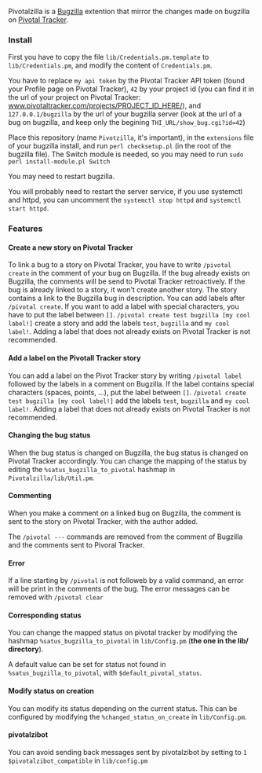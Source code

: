 Pivotalzilla is a [Bugzilla](https://www.bugzilla.org/) extention that mirror the
changes made on bugzilla on [Pivotal Tracker](https://www.pivotaltracker.com/).

### Install

First you have to copy the file `lib/Credentials.pm.template` to
`lib/Credentials.pm`, and modify the content of `Credentials.pm`.

You have to replace `my api token` by the Pivotal Tracker API token (found your
  Profile page on Pivotal Tracker), `42` by your project id (you can find it in
  the url of your project on Pivotal Tracker: www.pivotaltracker.com/projects/PROJECT_ID_HERE/),
  and `127.0.0.1/bugzilla` by the url of your bugzilla server (look at the url
  of a bug on bugzilla, and keep only the begining `THI_URL/show_bug.cgi?id=42`)

Place this repository (name `Pivotzilla`, it's important), in the `extensions`
  file of your bugzilla install, and run `perl checksetup.pl` (in the root of the
  bugzilla file). The Switch module is needed, so you may need to run `sudo perl install-module.pl Switch`

You may need to restart bugzilla.



You will probably need to restart the server service, if you use systemctl and
  httpd, you can uncomment the `systemctl stop httpd` and `systemctl start httpd`.

### Features

#### Create a new story on Pivotal Tracker

To link a bug to a story on Pivotal Tracker, you have to write `/pivotal create`
in the comment of your bug on Bugzilla. If the bug already exists on Bugzilla,
the comments will be send to Pivotal Tracker retroactively. If the bug is already
linked to a story, it won't create another story. The story contains a link to the
Bugzilla bug in description. You can add labels after `/pivotal create`. If you
want to add a label with special characters, you have to put the label between `[]`.
`/pivotal create test bugzilla [my cool label!]` create a story and add the labels
`test`, `bugzilla` and `my cool label!`. Adding a label that does not
already exists on Pivotal Tracker is not recommended.

#### Add a label on the Pivotall Tracker story

You can add a label on the Pivot Tracker story by writing `/pivotal label` followed
by the labels in a comment on Bugzilla. If the label contains special characters
(spaces, points, ...), put the label between `[]`. `/pivotal create test bugzilla [my cool label!]` add the labels `test`, `bugzilla` and `my cool label!`. Adding a label
that does not already exists on Pivotal Tracker is not recommended.

#### Changing the bug status

When the bug status is changed on Bugzilla, the bug status is changed on Pivotal
Tracker accordingly. You can change the mapping of the status by editing the
`%satus_bugzilla_to_pivotal` hashmap in `Pivotalzilla/lib/Util.pm`.

#### Commenting

When you make a comment on a linked bug on Bugzilla, the comment is sent to the
story on Pivotal Tracker, with the author added.

The `/pivotal ---` commands are removed from the comment of Bugzilla and the
comments sent to Pivoral Tracker.

#### Error

If a line starting by `/pivotal` is not followeb by a valid command, an error
will be print in the comments of the bug. The error messages can be removed
with `/pivotal clear`

#### Corresponding status

You can change the mapped status on pivotal tracker by modifying the hashmap
`%satus_bugzilla_to_pivotal` in `lib/Config.pm` (**the one in the lib/ directory**).

A default value can be set for status not found in `%satus_bugzilla_to_pivotal`,
with `$default_pivotal_status`.

#### Modify status on creation

You can modify its status depending on the current status. This can be configured by modifying the `%changed_status_on_create` in `lib/Config.pm`.

#### pivotalzibot

You can avoid sending back messages sent by pivotalzibot by setting to `1` `$pivotalzibot_compatible` in `lib/config.pm`
